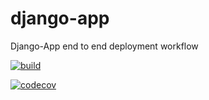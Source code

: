 # django-app
Django-App end to end deployment workflow

[![build](https://github.com/mubarak-bunza/django-app/actions/workflows/ci.yml/badge.svg)](https://github.com/mubarak-bunza/django-app/actions/workflows/ci.yml)

[![codecov](https://codecov.io/gh/mubarak-bunza/django-app/branch/main/graph/badge.svg?token=DP8Z0WT7PC)](https://codecov.io/gh/mubarak-bunza/django-app)